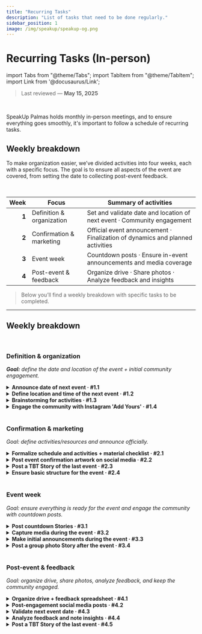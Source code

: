 ```yaml
---
title: "Recurring Tasks"
description: "List of tasks that need to be done regularly."
sidebar_position: 1
image: /img/speakup/speakup-og.png
---
```


# Recurring Tasks (In-person)

import Tabs from "@theme/Tabs";
import TabItem from "@theme/TabItem";
import Link from '@docusaurus/Link';

> Last reviewed — **May 15, 2025**

<br/>

SpeakUp Palmas holds monthly in-person meetings, and to ensure everything goes smoothly, it's important to follow a schedule of recurring tasks.

## Weekly breakdown

To make organization easier, we’ve divided activities into four weeks, each with a specific focus. The goal is to ensure all aspects of the event are covered, from setting the date to collecting post-event feedback.

<br/>

|  Week | Focus                     | Summary of activities                                                         |
| ----: | ------------------------- | ----------------------------------------------------------------------------- |
| **1** | Definition & organization | Set and validate date and location of next event · Community engagement       |
| **2** | Confirmation & marketing  | Official event announcement · Finalization of dynamics and planned activities |
| **3** | Event week                | Countdown posts · Ensure in-event announcements and media coverage            |
| **4** | Post-event & feedback     | Organize drive · Share photos · Analyze feedback and insights                 |

> Below you’ll find a weekly breakdown with specific tasks to be completed.

---

## Weekly breakdown

<Tabs groupId="weeks" defaultValue="w1">

<!------------------------- Week 1 ------------------------->
<TabItem value="w1" label="Week 1">
<div>
<br/>

### Definition & organization

_**Goal:** define the date and location of the event + initial community engagement._

<details id="w1-t1">
<summary><strong>Announce date of next event · #1.1</strong></summary>

Announce the date of the next event on Instagram and WhatsApp to engage the community and ensure everyone is aware of the upcoming meeting so they can plan to attend.

<div className="alert alert--info" role="alert">
Depends on task <strong>#4.3</strong> (validate date of the next event).
</div>
<br/>

**Templates used:**

- <Link to="./templates#insta-story-save-the-date">Story | Save the Date</Link>
- <Link to="./templates#wpp-msg-save-the-date">WhatsApp | Save the Date</Link>

</details>

<details id="w1-t2">
<summary><strong>Define location and time of the next event · #1.2</strong></summary>

Seek partnerships and possible locations for the event, aiming for a suitable and accessible space for all participants.

<div className="alert alert--info" role="alert">
If it's an open-air location, check the weather forecast and have a backup plan.
</div>
<br/>

**Subtasks:**

<details id="w1-t2.1">
<summary><strong>If location is already defined, notify other admins · #1.2.1</strong></summary>

Validate the location and time with other project admins to ensure everyone is aware and agrees with the choice.

</details>

<details id="w1-t2.2">
<summary><strong>If there are multiple location options, create a WhatsApp poll for community voting · #1.2.2</strong></summary>

<div className="alert alert--info" role="alert">
Before the poll, post a Story on Instagram inviting the community to join the WhatsApp group and participate.
</div>
<br/>

Create an announcement Story on Instagram about the upcoming WhatsApp poll to choose the next event’s location. After a few hours, create the poll on WhatsApp.

**Templates used:**

- <Link to="./templates#insta-story-poll-announce">Story | Poll Announcement</Link>
- <Link to="./templates#wpp-msg-poll-local">WhatsApp | Poll to choose location</Link>

</details>

<details id="w1-t2.3">
<summary><strong>If there are no location options, create suggestion boxes on Instagram and WhatsApp · #1.2.3</strong></summary>

Post a suggestion box on Instagram and WhatsApp so the community can suggest venues for the next event. After a few hours, analyze the suggestions and create a poll if needed.

**Templates used:**

- <Link to="./templates#insta-story-question-box-suggestions">Story | Location Suggestions</Link>
- <Link to="./templates#wpp-msg-suggestions">WhatsApp | Location Suggestions</Link>

</details>

</details>

<details id="w1-t3">
<summary><strong>Brainstorming for activities · #1.3</strong></summary>

Discuss ideas for activities and filter the best ones for the upcoming event.

<div className="alert alert--info" role="alert">
Note down good ideas in the drive.
</div>
<br/>

</details>

<details id="w1-t4">
<summary><strong>Engage the community with Instagram 'Add Yours' · #1.4</strong></summary>

<div className="alert alert--info" role="alert">
Depends on task <strong>#3.3</strong> (initial announcements during the event).
</div>
<br/>

**Templates used:**

- <Link to="./templates#insta-story-add-yours">Story | Add Yours</Link>

</details>

</div>
</TabItem>

<!------------------------- Week 2 ------------------------->
<TabItem value="w2" label="Week 2">

<br/>

### Confirmation & marketing

_Goal: define activities/resources and announce officially._

<details id="w2-t1">
<summary><strong>Formalize schedule and activities + material checklist · #2.1</strong></summary>

Define the event’s schedule, activities to be carried out, and create a checklist of materials needed for the event.

<div className="alert alert--info" role="alert">
Record everything in the drive and be prepared for varying numbers of participants.
</div>
<br/>

For some activities, input or help from group members may be needed. In these cases, consider creating a WhatsApp poll, an Instagram suggestion box, or a Google Form.

</details>

<details id="w2-t2">
<summary><strong>Post event confirmation artwork on social media · #2.2</strong></summary>

Post confirmation art on Instagram, LinkedIn, and WhatsApp, stating the confirmed date, location, and time.

<div className="alert alert--info" role="alert">
Depends on task <strong>#1.2</strong> (location and time already defined).
</div>
<br/>

**Templates used:**

- <Link to="./templates#insta-post-meeting-confirmation">Post | Event Confirmation</Link>
- <Link to="./templates#insta-story-meeting-confirmation">Story | Event Confirmation</Link>
- <Link to="./templates#linkedin-msg-meeting-confirmation">LinkedIn | Event Confirmation</Link>
- <Link to="./templates#wpp-msg-meeting-confirmation">WhatsApp | Event Confirmation</Link>

</details>

<details id="w2-t3">
<summary><strong>Post a TBT Story of the last event · #2.3</strong></summary>

Post a TBT Story of the last event to engage the community.

<div className="alert alert--info" role="alert">
Depends on task <strong>#4.2</strong> (edited video of the last event).
</div>
<br/>

**Templates used:**

- <Link to="./templates#insta-story-tbt">Story | TBT of Last Event</Link>

</details>

<details id="w2-t4">
<summary><strong>Ensure basic structure for the event · #2.4</strong></summary>

Check for necessary structure such as tables, chairs, water...

<div className="alert alert--info" role="alert">
Always assign at least 2 admins to arrive early and make sure everything is ready.
</div>
<br/>

</details>

</TabItem>

<!------------------------- Week 3 ------------------------->
<TabItem value="w3" label="Week 3">

<br/>

### Event week

_Goal: ensure everything is ready for the event and engage the community with countdown posts._

<details id="w3-t1">
<summary><strong>Post countdown Stories · #3.1</strong></summary>

Post countdown Stories leading up to the event to engage and remind the community.

**Subtasks:**

<details id="w3-t1.1">
<summary><strong>Countdown Story during event week · #3.1.1</strong></summary>

Post a countdown Story during the week of the event.

</details>

<details id="w3-t1.2">
<summary><strong>Countdown Story the day before the event · #3.1.2</strong></summary>

Post a countdown Story the day before the event.

</details>
<details id="w3-t1.3">
<summary><strong>Countdown Story on event day · #3.1.3</strong></summary>

Post a countdown Story on the event day.

</details>

**Templates used:**

- <Link to="./templates#insta-story-countdown">Story | Countdown</Link>

</details>

<details id="w3-t2">
<summary><strong>Capture media during the event · #3.2</strong></summary>

Record short videos and take photos during the event to capture key moments and create content for social media.
Whenever possible, also record casual content like TikTok trends, challenges, etc., to boost engagement.

<div className="alert alert--info" role="alert">
Don’t forget to take a group photo at the end of the event.
</div>
<br/>

<div className="alert alert--info" role="alert">
Remember to record the intro clip: "Our x° SpeakUp meeting is happening, come check out what’s going on!"
</div>
<br/>

</details>

<details id="w3-t3">
<summary><strong>Make initial announcements during the event · #3.3</strong></summary>

Make opening announcements during the event, such as image consent, event rules, and reminders.

**Announcements**

- **Image consent:** inform participants that the event will be recorded and that images may be used on the project’s social media. Anyone not wanting to appear should let the team know.
- **Event rules:** ensure a judgment-free space with mutual respect among participants.
- **Reminders:** encourage participants to record moments so they can join future trends, like Instagram’s 'Add Yours'.

</details>

<details id="w3-t4">
<summary><strong>Post a group photo Story after the event · #3.4</strong></summary>

Post a group photo Story after the event to thank attendees and engage the community.

</details>

</TabItem>

<!------------------------- Week 4 ------------------------->
<TabItem value="w4" label="Week 4">

<br/>

### Post-event & feedback

_Goal: organize drive, share photos, analyze feedback, and keep the community engaged._

<details id="w4-t1">
<summary><strong>Organize drive + feedback spreadsheet · #4.1</strong></summary>

Create a folder for the event in Google Drive, using the structure below:

```

📂 X° Event
├── 📂 Videos
│ ├── 📂 Raw -> raw footage recorded by admins
│ └── 📂 Edited -> edited videos
├── 📂 Photos -> public folder for participants to share photos
└── 📂 Feedbacks
|── Feedback spreadsheet -> sheet to collect participant feedback
└── Form responses -> responses from the feedback form

```

Once the structure is created, share the photo folder and feedback sheet links with participants so they can submit their photos and fill out the form.

**Templates used:**

- <Link to="./templates#wpp-msg-photos-drive">WhatsApp | Photo Submission Link</Link>
- <Link to="./templates#wpp-msg-feedback-form">WhatsApp | Feedback Form</Link>

</details>

<details id="w4-t2">
<summary><strong>Post-engagement social media posts · #4.2</strong></summary>

Edit and post the event videos on social media to keep the community engaged and interested in the project.

<div className="alert alert--info" role="alert">
Do this for all platforms: [Instagram](https://instagram.com/speakup_palmas), [LinkedIn](https://linkedin.com/company/speakup-palmas), [YouTube](https://youtube.com/@SpeakUpPalmas), and [TikTok](https://tiktok.com/@speakup.palmas).
</div>

**Templates used:**

- <Link to="./templates#insta-msg-video-description">Instagram | Video Caption</Link>
- <Link to="./templates#linkedin-msg-video-description">LinkedIn | Video Caption</Link>
- <Link to="./templates#youtube-msg-video-description">YouTube | Video Caption</Link>
- <Link to="./templates#tiktok-msg-video-description">TikTok | Video Caption</Link>

</details>

<details id="w4-t3">
<summary><strong>Validate next event date · #4.3</strong></summary>

Ensure the next event date (3rd Sunday of the month) is not a holiday or conflict date so everyone can attend.

<div className="alert alert--info" role="alert">
If needed, post an announcement on Instagram and a WhatsApp poll to choose a new date.
</div>
<br/>

**Templates used:**

- <Link to="./templates#insta-story-notice">Story | Date Change Notice</Link>
- <Link to="./templates#wpp-msg-new-date">WhatsApp | New Date Poll</Link>

</details>

<details id="w4-t4">
<summary><strong>Analyze feedback and note insights · #4.4</strong></summary>

Analyze feedback collected in the spreadsheet and note suggestions to improve future events. Include feedback on activities, event organization, and location.

<!-- TODO: Standardize a template in the drive for noting feedback, both for activities and location -->

</details>

<details id="w4-t5">
<summary><strong>Post a TBT Story of the last event · #4.5</strong></summary>

Post a TBT Story of the last event to re-engage the community.

<div className="alert alert--info" role="alert">
Depends on task <strong>#4.2</strong> (edited video of the last event).
</div>
<br/>

**Templates used:**

- <Link to="./templates#insta-story-tbt">Story | TBT of Last Event</Link>

</details>

</TabItem>
</Tabs>
